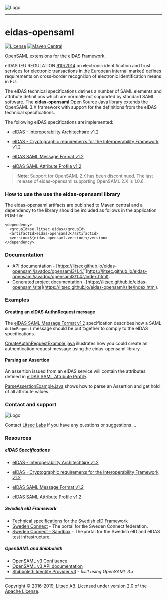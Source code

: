 ![Logo](https://litsec.github.io/eidas-opensaml/img/litsec-small.png)

------

# eidas-opensaml

[![License](https://img.shields.io/badge/License-Apache%202.0-blue.svg)](https://opensource.org/licenses/Apache-2.0) [![Maven Central](https://maven-badges.herokuapp.com/maven-central/se.litsec.eidas/eidas-opensaml3/badge.svg)](https://maven-badges.herokuapp.com/maven-central/se.litsec.eidas/eidas-opensaml3) 

<!-- [![Known Vulnerabilities](https://snyk.io/test/github/litsec/eidas-opensaml/badge.svg?targetFile=opensaml3%2Fpom.xml)](https://snyk.io/test/github/litsec/eidas-opensaml?targetFile=opensaml3%2Fpom.xml) -->

OpenSAML extensions for the eIDAS Framework.

eIDAS (EU REGULATION [910/2014](http://eur-lex.europa.eu/legal-content/EN/TXT/HTML/?uri=CELEX:32014R0910&from=EN) on electronic identification and trust services for electronic transactions in the European internal market) defines requirements on cross-border recognition of electronic identification means in EU.

The eIDAS technical specifications defines a number of SAML elements and attribute definitions which are normally not supported by standard SAML software. The **eidas-opensaml** Open Source Java library extends the OpenSAML 3.X framework with support for the definitions from the eIDAS technical specifications.

The following eIDAS specifications are implemented:
* [eIDAS - Interoperability Architechture v1.2](https://github.com/litsec/eidas-opensaml/files/3236262/2019_05_23_eIDAS.Interoperability.Architecture.v1.2_Final2_CT.pdf)

* [ eIDAS - Cryptographic requirements for the Interoperability Framework v1.2](https://github.com/litsec/eidas-opensaml/files/3236260/2019_05_21_eIDAS.Crypto.Requirements_v1.2_Final2.pdf)

* [eIDAS SAML Message Format v1.2](https://github.com/litsec/eidas-opensaml/files/2219283/eIDAS.Message.Format_v1.2_final.docx)

* [eIDAS SAML Attribute Profile v1.2](https://github.com/litsec/eidas-opensaml/files/3236266/eIDAS.SAML.Attribute.Profile.v1.2-FINAL.pdf)

> **Note**: Support for OpenSAML 2.X has been discontinued. The last release of eidas-opensaml supporting OpenSAML 2.X is 1.0.6.

### How to use the use the eidas-opensaml library

The eidas-opensaml artifacts are published to Maven central and a dependency to the library should be included as follows in the application POM-file:

```
<dependency>
  <groupId>se.litsec.eidas</groupId>
  <artifactId>eidas-opensaml3</artifactId>
  <version>${eidas-opensaml.version}</version>
</dependency>
```

### Documentation

* API documentation - [https://litsec.github.io/eidas-opensaml/javadoc/opensaml3/1.4.1](https://litsec.github.io/eidas-opensaml/javadoc/opensaml3/1.4.1/index.html).
* Generated project documentation - [https://litsec.github.io/eidas-opensaml/site](https://litsec.github.io/eidas-opensaml/site/index.html).

### Examples

#### Creating an eIDAS AuthnRequest message

The [eIDAS SAML Message Format v1.2](https://github.com/litsec/eidas-opensaml/files/2219283/eIDAS.Message.Format_v1.2_final.docx) specification describes how a SAML `AuthnRequest` message should be put together to comply to the eIDAS specifications. 

[CreateAuthnRequestExample.java](https://github.com/litsec/eidas-opensaml/blob/master/opensaml3/src/test/java/se/litsec/eidas/opensaml/examples/CreateAuthnRequestExample.java) illustrates how you could create an authentication request message using the eidas-opensaml library.

#### Parsing an Assertion

An assertion issued from an eIDAS service will contain the attributes defined in [eIDAS SAML Attribute Profile](https://github.com/litsec/eidas-opensaml/files/3236266/eIDAS.SAML.Attribute.Profile.v1.2-FINAL.pdf).

[ParseAssertionExample.java](https://github.com/litsec/eidas-opensaml/blob/master/opensaml3/src/test/java/se/litsec/eidas/opensaml/examples/ParseAssertionExample.java) shows how to parse an Assertion and get hold of all attribute values.

### Contact and support

![Logo](https://litsec.github.io/eidas-opensaml/img/logo-small.png)

Contact [Litsec Labs](mailto:info@litsec.se) if you have any questions or suggestions ...

### Resources

##### eIDAS Specifications

* [eIDAS - Interoperability Architechture v1.2](https://github.com/litsec/eidas-opensaml/files/3236262/2019_05_23_eIDAS.Interoperability.Architecture.v1.2_Final2_CT.pdf)

* [ eIDAS - Cryptographic requirements for the Interoperability Framework v1.2](https://github.com/litsec/eidas-opensaml/files/3236260/2019_05_21_eIDAS.Crypto.Requirements_v1.2_Final2.pdf)

* [eIDAS SAML Message Format v1.2](https://github.com/litsec/eidas-opensaml/files/2219283/eIDAS.Message.Format_v1.2_final.docx)

* [eIDAS SAML Attribute Profile v1.2](https://github.com/litsec/eidas-opensaml/files/3236266/eIDAS.SAML.Attribute.Profile.v1.2-FINAL.pdf)

##### Swedish eID Framework

* [Technical specifications for the Swedish eID Framework](https://github.com/swedenconnect/technical-framework)
* [Sweden Connect](https://swedenconnect.se) - The portal for the Sweden Connect federation.
* [Sweden Connect - Sandbox](https://sandbox.swedenconnect.se/home/) - The portal for the Swedish eID and eIDAS test infrastructure.

##### OpenSAML and Shibboleth

* [OpenSAML v3 Confluence](https://wiki.shibboleth.net/confluence/display/OS30/Home)
* [OpenSAML v3 API documentation](https://build.shibboleth.net/nexus/content/sites/site/java-opensaml/3.4.3/apidocs/)
* [Shibboleth Identity Provider v3](https://wiki.shibboleth.net/confluence/display/IDP30) - *built using OpenSAML 3.x*


------

Copyright &copy; 2016-2019, [Litsec AB](http://www.litsec.se). Licensed under version 2.0 of the [Apache License](http://www.apache.org/licenses/LICENSE-2.0).


